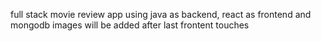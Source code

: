 full stack movie review app using java as backend, react as frontend and mongodb
images will be added after last frontent touches

